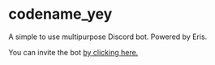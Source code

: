 # codename_yey
A simple to use multipurpose Discord bot. Powered by Eris.

You can invite the bot [by clicking here.](https://discordapp.com/api/oauth2/authorize?client_id=641312878804074497&permissions=8&scope=bot)